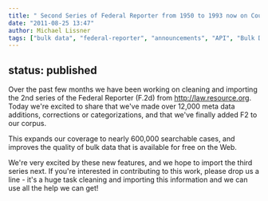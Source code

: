 ```yaml
---
title: " Second Series of Federal Reporter from 1950 to 1993 now on CourtListener"
date: "2011-08-25 13:47"
author: Michael Lissner
tags: ["bulk data", "federal-reporter", "announcements", "API", "Bulk Data", "Coverage", "Data Wrangling"]
---
```

status: published
---

Over the past few months we have been working on cleaning and importing
the 2nd series of the Federal Reporter (F.2d) from
http://law.resource.org. Today we're excited to share that we've made
over 12,000 meta data additions, corrections or categorizations, and
that we've finally added F2 to our corpus.

This expands our coverage to nearly 600,000 searchable cases, and
improves the quality of bulk data that is available for free on the Web.

We're very excited by these new features, and we hope to import the
third series next. If you're interested in contributing to this work,
please drop us a line - it's a huge task cleaning and importing this
information and we can use all the help we can get!

